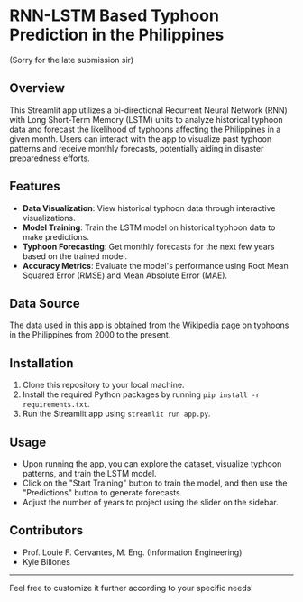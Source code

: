 # RNN-LSTM Based Typhoon Prediction in the Philippines
(Sorry for the late submission sir)

## Overview
This Streamlit app utilizes a bi-directional Recurrent Neural Network (RNN) with Long Short-Term Memory (LSTM) units to analyze historical typhoon data and forecast the likelihood of typhoons affecting the Philippines in a given month. Users can interact with the app to visualize past typhoon patterns and receive monthly forecasts, potentially aiding in disaster preparedness efforts.

## Features
- **Data Visualization**: View historical typhoon data through interactive visualizations.
- **Model Training**: Train the LSTM model on historical typhoon data to make predictions.
- **Typhoon Forecasting**: Get monthly forecasts for the next few years based on the trained model.
- **Accuracy Metrics**: Evaluate the model's performance using Root Mean Squared Error (RMSE) and Mean Absolute Error (MAE).

## Data Source
The data used in this app is obtained from the [Wikipedia page](https://en.wikipedia.org/wiki/List_of_typhoons_in_the_Philippines_(2000%E2%80%93present)) on typhoons in the Philippines from 2000 to the present.

## Installation
1. Clone this repository to your local machine.
2. Install the required Python packages by running `pip install -r requirements.txt`.
3. Run the Streamlit app using `streamlit run app.py`.

## Usage
- Upon running the app, you can explore the dataset, visualize typhoon patterns, and train the LSTM model.
- Click on the "Start Training" button to train the model, and then use the "Predictions" button to generate forecasts.
- Adjust the number of years to project using the slider on the sidebar.

## Contributors
- Prof. Louie F. Cervantes, M. Eng. (Information Engineering)
- Kyle Billones

---

Feel free to customize it further according to your specific needs!
